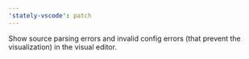 ```yaml
---
'stately-vscode': patch
---
```


Show source parsing errors and invalid config errors (that prevent the visualization) in the visual editor.

